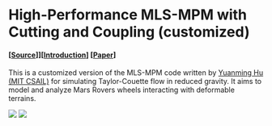 #  High-Performance MLS-MPM with Cutting and Coupling (customized)
#### [[Source](https://github.com/yuanming-hu/taichi_mpm)]][[Introduction](https://www.youtube.com/watch?v=8iyvhGF9f7o)] [[Paper](http://taichi.graphics/wp-content/uploads/2018/05/mls-mpm-cpic.pdf)]

This is a customized version of the MLS-MPM code written by [Yuanming Hu (MIT CSAIL)](http://taichi.graphics/me/) for simulating Taylor-Couette flow in reduced gravity. It aims to model and analyze Mars Rovers wheels interacting with deformable terrains.

<img src="https://github.com/haeriamin/files/blob/master/2.gif"> <img src="https://github.com/haeriamin/files/blob/master/3.gif">
